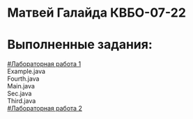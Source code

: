 # Матвей Галайда КВБО-07-22

# Выполненные задания:
<a href = "https://github.com/mag7231/labs/tree/main/src/ru/mirea/laba1"> #Лабораторная работа 1 <a> <br>
Example.java <br>
Fourth.java <br> 
Main.java <br>
Sec.java <br>
Third.java <br>
<a href = "https://github.com/mag7231/labs/tree/main/src/ru/mirea/laba2"> #Лабораторная работа 2 <a> <br>
